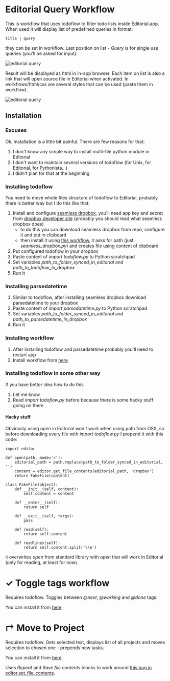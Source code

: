 # Editorial Query Workflow

This is workflow that uses todoflow to filter todo lists inside Editorial.app.
When used it will display list of predefined queries in format:
    
    title | query

they can be set in workflow. Last position on list - *Query* is for single use queries (you'll be asked for input). 

![editorial query](http://procrastinationlog.net/img/editorialquery.png)

Result will be displayed as html in in-app browser. Each item on list is also a link that will open source file in Editorial when activated. In workflows/html/css are several styles that can be used (paste them in workflow).

![editorial query](http://procrastinationlog.net/img/editorial2.png)

## Installation

### Excuses

Ok, installation is a little bit painful. There are few reasons for that:

1. I don't know any simple way to install multi-file python module in Editorial
2. I don't want to maintain several versions of todoflow (for Unix, for Editorial, for Pythonista...)
3. I didn't plan for that at the beginning

### Installing todoflow

You need to move whole files structure of todoflow to Editorial, probably there is better way but I do this like that:

1. Install and configure [seamless dropbox](https://github.com/bevesce/Seamless-Dropbox/blob/master/seamless_dropbox.py), you'll need app key and secret from [dropbox developer site](https://www.dropbox.com/developers/apps) (probably you should read what seamless dropbox does)
    - to do this you can download seamless dropbox from repo, configure it and put in clipboard
    - then install it using [this workflow](http://editorial-app.appspot.com/workflow/6442061712588800/hOafIlNIhTI), it asks for path (just *seamless_dropbox.py*) and creates file using content of clipboard
2. Put configured todoflow in your dropbox
2. Paste content of *import todoflow.py* to Python scratchpad
3. Set variables *path_to_folder_synced_in_editorial* and *path_to_todoflow_in_dropbox* 
4. Run it

### Installing parsedatetime

1. Similar to todoflow, after installing seamless dropbox download parsedatetime to your dropbox
2. Paste content of *import parsedatetime.py* to Python scratchpad
3. Set variables *path_to_folder_synced_in_editorial* and *path_to_parsedatetime_in_dropbox* 
4. Run it

### Installing workflow

1. After installing todoflow and parsedatetime probably you'll need to restart app
2. Install workflow from [here](http://editorial-app.appspot.com/workflow/4953842659622912/-Kq8ZdSUGng)

### Installing todoflow in some other way

If you have better idea how to do this

1. Let me know
2. Read *import todoflow.py* before because there is some hacky stuff going on there

#### Hacky stuff

Obviously using *open* in Editorial won't work when using path from OSX, so before downloading every file with *import todoflow.py* I prepend it with this code:

    import editor

    def open(path, mode='r'):
        editorial_path = path.replace(path_to_folder_synced_in_editorial, '')
        content = editor.get_file_contents(editorial_path, 'dropbox')
        return FakeFile(content)
        
    class FakeFile(object):
        def __init__(self, content):
            self.content = content
            
        def __enter__(self):
            return self
            
        def __exit__(self, *args):
            pass
            
        def read(self):
            return self.content
            
        def readlines(self):
            return self.content.split('\\n')

it overwrites *open* from standard library with *open* that will work in Editorial (only for reading, at least for now).

# ✓ Toggle tags workflow

Requires todoflow. Toggles between *@next*, *@working* and *@done* tags.

You can install it from [here](http://editorial-app.appspot.com/workflow/5592946678169600/EmgYcGKvFs4)

# ↱ Move to Project

Requires todoflow. Gets selected text, displays list of all projects and moves selection to chosen one - prepends new tasks.

You can install it from [here](http://editorial-app.appspot.com/workflow/4986239597936640/r_fct1waTmY)

Uses *Repeat* and *Save file contents* blocks to work around [this bug in editor.set_file_contents](http://omz-forums.appspot.com/editorial/post/5925732018552832).